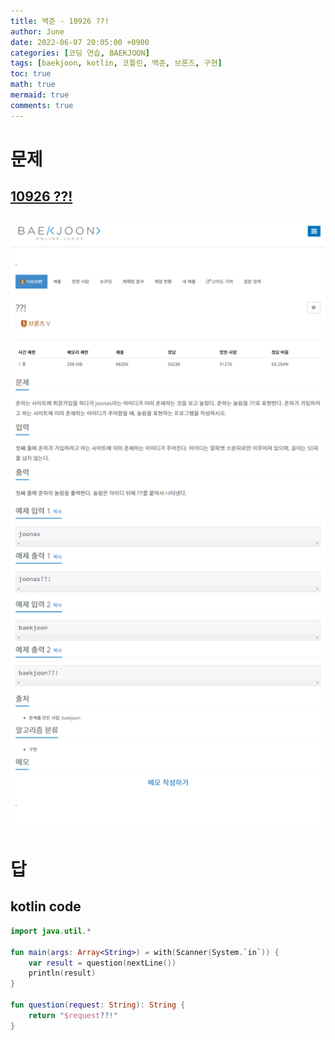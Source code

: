 ```yaml
---
title: 백준 - 10926 ??!
author: June
date: 2022-06-07 20:05:00 +0900
categories: [코딩 연습, BAEKJOON]
tags: [baekjoon, kotlin, 코틀린, 백준, 브론즈, 구현]
toc: true
math: true
mermaid: true
comments: true
---
```

# 문제
## [10926 ??!](https://www.acmicpc.net/problem/10926)
## ![screencapture](/posts/coding-practice/baekjoon/screencapture-acmicpc-net-problem-10926.png)

# 답
## kotlin code
```kotlin
import java.util.*

fun main(args: Array<String>) = with(Scanner(System.`in`)) {
    var result = question(nextLine())
    println(result)
}

fun question(request: String): String {
    return "$request??!"
}
```